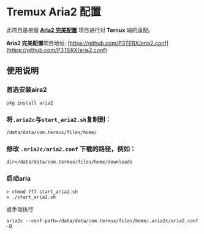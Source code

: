 # Tremux Aria2 配置

此项目是根据 **[Aria2 完美配置](https://github.com/P3TERX/aria2.conf)** 项目进行对 **Ternux** 端的适配。

**Aria2 完美配置**项目地址: [https://github.com/P3TERX/aria2.conf](https://github.com/P3TERX/aria2.conf)

## 使用说明

### 首选安装aira2

```
pkg install aria2
```

### 将`.aria2c`与`start_aria2.sh`复制到：

```
/data/data/com.termux/files/home/
```

### 修改 `.aria2c/aria2.conf` 下载的路径，例如：

```
dir=/data/data/com.termux/files/home/downloads
```

### 启动aria

```
> chmod 777 start_aria2.sh
> ./start_aria2.sh
```

或手动执行

```
aria2c --conf-path=/data/data/com.termux/files/home/.aria2c/aria2.conf -D
```

